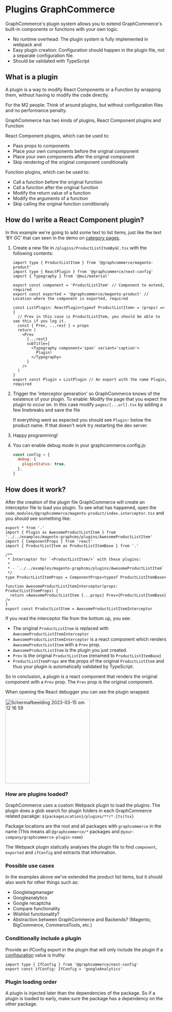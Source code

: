 # Plugins GraphCommerce

GraphCommerce's plugin system allows you to extend GraphCommerce's built-in
components or functions with your own logic.

- No runtime overhead: The plugin system is fully implemented in webpack and
- Easy plugin creation: Configuration should happen in the plugin file, not a
  separate configuration file.
- Should be validated with TypeScript

## What is a plugin

A plugin is a way to modify React Components or a Function by wrapping them,
without having to modify the code directly.

For the M2 people: Think of around plugins, but without configuration files and
no performance penalty.

GraphCommerce has two kinds of plugins, React Component plugins and Function

React Component plugins, which can be used to:

- Pass props to components
- Place your own components before the original component
- Place your own components after the original component
- Skip rendering of the original component conditionally

Function plugins, which can be used to:

- Call a function before the original function
- Call a function after the original function
- Modify the return value of a function
- Modify the arguments of a function
- Skip calling the original function conditionally

## How do I write a React Component plugin?

In this example we're going to add some text to list items, just like the text
‘BY GC’ that can seen in the demo on
[category pages](https://graphcommerce.vercel.app/en/women/business).

1. Create a new file in `/plugins/ProductListItemByGC.tsx` with the following
   contents:

   ```tsx
   import type { ProductListItem } from '@graphcommerce/magento-product'
   import type { ReactPlugin } from '@graphcommerce/next-config'
   import { Typography } from '@mui/material'

   export const component = 'ProductListItem' // Component to extend, required
   export const exported = '@graphcommerce/magento-product' // Location where the component is exported, required

   const ListPlugin: ReactPlugin<typeof ProductListItem> = (props) => {
     // Prev in this case is ProductListItem, you should be able to see this if you log it.
     const { Prev, ...rest } = props
     return (
       <Prev
         {...rest}
         subTitle={
           <Typography component='span' variant='caption'>
             Plugin!
           </Typography>
         }
       />
     )
   }
   export const Plugin = ListPlugin // An export with the name Plugin, required
   ```

2. Trigger the 'interceptor generation' so GraphCommerce knows of the existence
   of your plugin. To enable: Modify the page that you expect the plugin to
   occur on. In this case modify `pages/[...url].tsx` by adding a few linebreaks
   and save the file

   If everything went as expected you should see `Plugin!` below the product
   name. If that doesn't work try restarting the dev server.

3. Happy programming!

4. You can enable debug mode in your graphcommerce.config.js:

   ```js
   const config = {
     debug: {
       pluginStatus: true,
     },
   }
   ```

## How does it work?

After the creation of the plugin file GraphCommerce will create an interceptor
file to load you plugin. To see what has happened, open the
`node_modules/@graphcommerce/magento-product/index.interceptor.tsx` and you
should see something like:

```tsx
export * from '.'
import { Plugin as AwesomeProductListItem } from '../../examples/magento-graphcms/plugins/AwesomeProductListItem'
import { ComponentProps } from 'react'
import { ProductListItem as ProductListItemBase } from '.'

/**
 * Interceptor for `<ProductListItem/>` with these plugins:
 *
 * - `../../examples/magento-graphcms/plugins/AwesomeProductListItem`
 */
type ProductListItemProps = ComponentProps<typeof ProductListItemBase>

function AwesomeProductListItemInterceptor(props: ProductListItemProps) {
  return <AwesomeProductListItem {...props} Prev={ProductListItemBase} />
}
export const ProductListItem = AwesomeProductListItemInterceptor
```

If you read the interceptor file from the bottom up, you see:

- The original `ProductListItem` is replaced with
  `AwesomeProductListItemInterceptor`
- `AwesomeProductListItemInterceptor` is a react component which renders
  `AwesomeProductListItem` with a `Prev` prop.
- `AwesomeProductListItem` is the plugin you just created.
- `Prev` is the original `ProductListItem` (renamed to `ProductListItemBase`)
- `ProductListItemProps` are the props of the original `ProductListItem` and
  thus your plugin is automatically validated by TypeScript.

So in conclusion, a plugin is a react component that renders the original
component with a `Prev` prop. The `Prev` prop is the original component.

When opening the React debugger you can see the plugin wrapped.

<img width="263" alt="Scherm­afbeelding 2023-03-15 om 12 16 59" src="https://user-images.githubusercontent.com/1244416/225293707-1ce1cd87-108b-4f28-b9ee-0c5d68d9a886.png" />

### How are plugins loaded?

GraphCommerce uses a custom Webpack plugin to load the plugins. The plugin does
a glob search for plugin folders in each GraphCommerce related pacakge:
`${packageLocation}/plugins/**/*.{ts|tsx}`

Package locations are the root and all packages with `graphcommerce` in the name
(This means all `@graphcommerce/*` packages and
`@your-company/graphcommerce-plugin-name`)

The Webpack plugin statically analyses the plugin file to find `component`,
`exported` and `ifConfig` and extracts that information.

### Possible use cases

In the examples above we've extended the product list items, but it should also
work for other things such as:

- Googletagmanager
- Googleanalytics
- Google recaptcha
- Compare functionality
- Wishlist functionality?
- Abstraction between GraphCommerce and Backends? (Magento, BigCommerce,
  CommerceTools, etc.)

### Conditionally include a plugin

Provide an ifConfig export in the plugin that will only include the plugin if a
[configuration](./config.md) value is truthy.

```tsx
import type { IfConfig } from '@graphcommerce/next-config'
export const ifConfig: IfConfig = 'googleAnalytics'
```

### Plugin loading order

A plugin is injected later than the dependencies of the package. So if a plugin
is loaded to early, make sure the package has a dependency on the other package.
